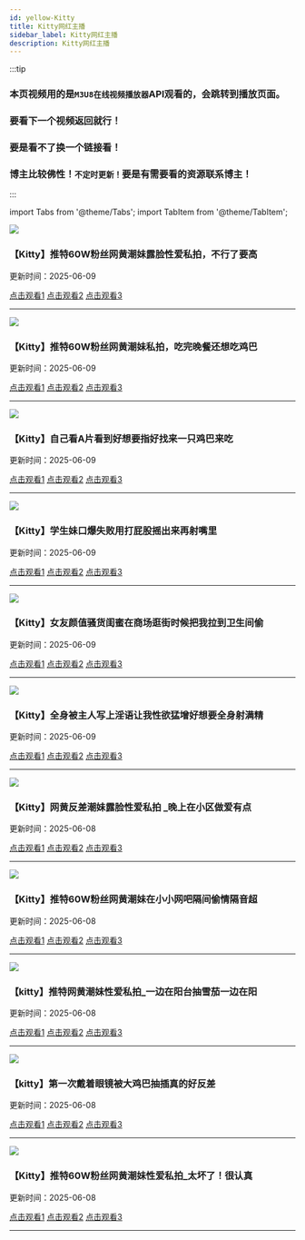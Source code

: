 ```yaml
---
id: yellow-Kitty
title: Kitty网红主播
sidebar_label: Kitty网红主播
description: Kitty网红主播
---
```

:::tip
### 本页**视频**用的是`M3U8在线视频播放器`API观看的，会跳转到播放页面。
### 要看下一个视频返回就行！
### 要是看不了换一个链接看！
### 博主比较佛性！`不定时更新！`要是有需要看的资源联系博主！
:::


import Tabs from '@theme/Tabs';
import TabItem from '@theme/TabItem';



![](https://img1.souavzy.info/upload/vod/20250609-1/9ea6fea6d6c0fa093ad785db621b786e.png)
### 【Kitty】推特60W粉丝网黄潮妹露脸性爱私拍，不行了要高

更新时间：2025-06-09
<Tabs className="unique-tabs">

  <TabItem value="链接1">
  <a href="https://yutujx.com/?url=https://bf3.qrtuv.com/smv1/202506/07/5cvaRd6YAr2/video/index.m3u8">点击观看1</a></TabItem>
  <TabItem value="链接2"><a href="https://tools.liumingye.cn/m3u8/#https://bf3.qrtuv.com/smv1/202506/07/5cvaRd6YAr2/video/index.m3u8">点击观看2</a></TabItem>
  <TabItem value="链接3"><a href="https://www.m3u8player.online/embed/m3u8?url=https://bf3.qrtuv.com/smv1/202506/07/5cvaRd6YAr2/video/index.m3u8">点击观看3</a></TabItem>
</Tabs>

---

![](https://img1.souavzy.info/upload/vod/20250609-1/f3a52f45e9abbd2d2a6842961527b50e.jpg)
### 【Kitty】推特60W粉丝网黄潮妹私拍，吃完晚餐还想吃鸡巴

更新时间：2025-06-09
<Tabs className="unique-tabs">

  <TabItem value="链接1">
  <a href="https://yutujx.com/?url=https://bf3.qrtuv.com/smv1/202506/07/1wP63p4w912/video/index.m3u8">点击观看1</a></TabItem>
  <TabItem value="链接2"><a href="https://tools.liumingye.cn/m3u8/#https://bf3.qrtuv.com/smv1/202506/07/1wP63p4w912/video/index.m3u8">点击观看2</a></TabItem>
  <TabItem value="链接3"><a href="https://www.m3u8player.online/embed/m3u8?url=https://bf3.qrtuv.com/smv1/202506/07/1wP63p4w912/video/index.m3u8">点击观看3</a></TabItem>
</Tabs>

---


![](https://img1.souavzy.info/upload/vod/20250609-1/4a9f0b470f51313328f0a1b7afa441f4.png)
### 【Kitty】自己看A片看到好想要指好找来一只鸡巴来吃

更新时间：2025-06-09
<Tabs className="unique-tabs">

  <TabItem value="链接1">
  <a href="https://yutujx.com/?url=https://bf3.qrtuv.com/smv1/202506/07/SNGvGgyyG42/video/index.m3u8">点击观看1</a></TabItem>
  <TabItem value="链接2"><a href="https://tools.liumingye.cn/m3u8/#https://bf3.qrtuv.com/smv1/202506/07/SNGvGgyyG42/video/index.m3u8">点击观看2</a></TabItem>
  <TabItem value="链接3"><a href="https://www.m3u8player.online/embed/m3u8?url=https://bf3.qrtuv.com/smv1/202506/07/SNGvGgyyG42/video/index.m3u8">点击观看3</a></TabItem>
</Tabs>

---


![](https://img1.souavzy.info/upload/vod/20250609-1/1cc82e2bae89fbc181e35211ed7eb582.png)
### 【Kitty】学生妹口爆失败用打屁股摇出来再射嘴里

更新时间：2025-06-09
<Tabs className="unique-tabs">

  <TabItem value="链接1">
  <a href="https://yutujx.com/?url=https://bf3.qrtuv.com/smv1/202506/07/RHkpHj5DAX2/video/index.m3u8">点击观看1</a></TabItem>
  <TabItem value="链接2"><a href="https://tools.liumingye.cn/m3u8/#https://bf3.qrtuv.com/smv1/202506/07/RHkpHj5DAX2/video/index.m3u8">点击观看2</a></TabItem>
  <TabItem value="链接3"><a href="https://www.m3u8player.online/embed/m3u8?url=https://bf3.qrtuv.com/smv1/202506/07/RHkpHj5DAX2/video/index.m3u8">点击观看3</a></TabItem>
</Tabs>

---




![](https://img1.souavzy.info/upload/vod/20250609-1/6fea54850604dcb409a2764965ac5fca.png)
### 【Kitty】女友颜值骚货闺蜜在商场逛街时候把我拉到卫生间偷

更新时间：2025-06-09
<Tabs className="unique-tabs">

  <TabItem value="链接1">
  <a href="https://yutujx.com/?url=https://bf3.qrtuv.com/smv1/202506/07/qexcj65ihb2/video/index.m3u8">点击观看1</a></TabItem>
  <TabItem value="链接2"><a href="https://tools.liumingye.cn/m3u8/#https://bf3.qrtuv.com/smv1/202506/07/qexcj65ihb2/video/index.m3u8">点击观看2</a></TabItem>
  <TabItem value="链接3"><a href="https://www.m3u8player.online/embed/m3u8?url=https://bf3.qrtuv.com/smv1/202506/07/qexcj65ihb2/video/index.m3u8">点击观看3</a></TabItem>
</Tabs>

---



![](https://img1.souavzy.info/upload/vod/20250609-1/8a57c51ca5368cfd7fcbf7f6afd6947d.png)
### 【Kitty】全身被主人写上淫语让我性欲猛增好想要全身射满精

更新时间：2025-06-09
<Tabs className="unique-tabs">

  <TabItem value="链接1">
  <a href="https://yutujx.com/?url=https://bf3.qrtuv.com/smv1/202506/07/u96rt93ay52/video/index.m3u8">点击观看1</a></TabItem>
  <TabItem value="链接2"><a href="https://tools.liumingye.cn/m3u8/#https://bf3.qrtuv.com/smv1/202506/07/u96rt93ay52/video/index.m3u8">点击观看2</a></TabItem>
  <TabItem value="链接3"><a href="https://www.m3u8player.online/embed/m3u8?url=https://bf3.qrtuv.com/smv1/202506/07/u96rt93ay52/video/index.m3u8">点击观看3</a></TabItem>
</Tabs>

---




![](https://img1.souavzy.info/upload/vod/20250608-1/da6d384d00625b0cc25b7d47a2992a85.png)
### 【Kitty】网黄反差潮妹露脸性爱私拍 _晚上在小区做爱有点

更新时间：2025-06-08
<Tabs className="unique-tabs">

  <TabItem value="链接1">
  <a href="https://yutujx.com/?url=https://bf3.qrtuv.com/smv1/202506/07/Y4WP9yvb0T2/video/index.m3u8">点击观看1</a></TabItem>
  <TabItem value="链接2"><a href="https://tools.liumingye.cn/m3u8/#https://bf3.qrtuv.com/smv1/202506/07/Y4WP9yvb0T2/video/index.m3u8">点击观看2</a></TabItem>
  <TabItem value="链接3"><a href="https://www.m3u8player.online/embed/m3u8?url=https://bf3.qrtuv.com/smv1/202506/07/Y4WP9yvb0T2/video/index.m3u8">点击观看3</a></TabItem>
</Tabs>

---


![](https://img1.souavzy.info/upload/vod/20250608-1/22d3a39334ef4be2da99044a16e9dd12.png)
### 【Kitty】推特60W粉丝网黄潮妹在小小网吧隔间偷情隔音超

更新时间：2025-06-08
<Tabs className="unique-tabs">

  <TabItem value="链接1">
  <a href="https://yutujx.com/?url=https://bf3.qrtuv.com/smv1/202506/07/wkbirKHsfc2/video/index.m3u8">点击观看1</a></TabItem>
  <TabItem value="链接2"><a href="https://tools.liumingye.cn/m3u8/#https://bf3.qrtuv.com/smv1/202506/07/wkbirKHsfc2/video/index.m3u8">点击观看2</a></TabItem>
  <TabItem value="链接3"><a href="https://www.m3u8player.online/embed/m3u8?url=https://bf3.qrtuv.com/smv1/202506/07/wkbirKHsfc2/video/index.m3u8">点击观看3</a></TabItem>
</Tabs>

---


![](https://img1.souavzy.info/upload/vod/20250608-1/f9b68c480c5c425cb4b2a9a28b31ec4c.png)
### 【kitty】推特网黄潮妹性爱私拍_一边在阳台抽雪茄一边在阳

更新时间：2025-06-08
<Tabs className="unique-tabs">

  <TabItem value="链接1">
  <a href="https://yutujx.com/?url=https://bf3.qrtuv.com/smv1/202506/07/rD8fWLLCjk2/video/index.m3u8">点击观看1</a></TabItem>
  <TabItem value="链接2"><a href="https://tools.liumingye.cn/m3u8/#https://bf3.qrtuv.com/smv1/202506/07/rD8fWLLCjk2/video/index.m3u8">点击观看2</a></TabItem>
  <TabItem value="链接3"><a href="https://www.m3u8player.online/embed/m3u8?url=https://bf3.qrtuv.com/smv1/202506/07/rD8fWLLCjk2/video/index.m3u8">点击观看3</a></TabItem>
</Tabs>

---


![](https://img1.souavzy.info/upload/vod/20250608-1/fad2fffaddf4c9f8aaa41b1a1abdc2e8.png)
### 【kitty】第一次戴着眼镜被大鸡巴抽插真的好反差

更新时间：2025-06-08
<Tabs className="unique-tabs">

  <TabItem value="链接1">
  <a href="https://yutujx.com/?url=https://bf3.qrtuv.com/smv1/202506/07/dQYUm8R4Ej2/video/index.m3u8">点击观看1</a></TabItem>
  <TabItem value="链接2"><a href="https://tools.liumingye.cn/m3u8/#https://bf3.qrtuv.com/smv1/202506/07/dQYUm8R4Ej2/video/index.m3u8">点击观看2</a></TabItem>
  <TabItem value="链接3"><a href="https://www.m3u8player.online/embed/m3u8?url=https://bf3.qrtuv.com/smv1/202506/07/dQYUm8R4Ej2/video/index.m3u8">点击观看3</a></TabItem>
</Tabs>

---


![](https://img1.souavzy.info/upload/vod/20250608-1/ff9e929352da49262ed1a25694459a37.png)
### 【Kitty】推特60W粉丝网黄潮妹性爱私拍_太坏了！很认真

更新时间：2025-06-08
<Tabs className="unique-tabs">

  <TabItem value="链接1">
  <a href="https://yutujx.com/?url=https://bf3.qrtuv.com/smv1/202506/07/nJreQm2hUZ2/video/index.m3u8">点击观看1</a></TabItem>
  <TabItem value="链接2"><a href="https://tools.liumingye.cn/m3u8/#https://bf3.qrtuv.com/smv1/202506/07/nJreQm2hUZ2/video/index.m3u8">点击观看2</a></TabItem>
  <TabItem value="链接3"><a href="https://www.m3u8player.online/embed/m3u8?url=https://bf3.qrtuv.com/smv1/202506/07/nJreQm2hUZ2/video/index.m3u8">点击观看3</a></TabItem>
</Tabs>

---




